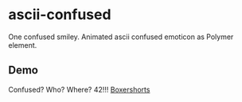 # ascii-confused

One confused smiley. Animated ascii confused emoticon as Polymer element.


## Demo

Confused? Who? Where? 42!!! [Boxershorts](http://carmenpopoviciu.github.io/ascii-confused/components/ascii-confused/demo/)